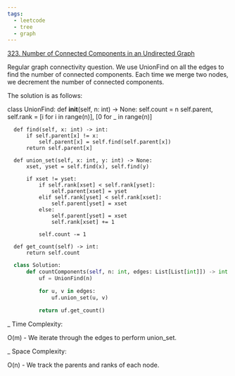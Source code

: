 ```yaml
---
tags:
  - leetcode
  - tree
  - graph
---
```


<a href="https://leetcode.com/problems/number-of-connected-components-in-an-undirected-graph/">
323. Number of Connected Components in an Undirected Graph</a>

Regular graph connectivity question. We use UnionFind on all the edges to find
the number of connected components. Each time we merge two nodes, we decrement
the number of connected components.

The solution is as follows:

class UnionFind: def **init**(self, n: int) -> None: self.count = n self.parent,
self.rank = [i for i in range(n)], [0 for _ in range(n)]

      def find(self, x: int) -> int:
          if self.parent[x] != x:
              self.parent[x] = self.find(self.parent[x])
          return self.parent[x]

      def union_set(self, x: int, y: int) -> None:
          xset, yset = self.find(x), self.find(y)

          if xset != yset:
              if self.rank[xset] < self.rank[yset]:
                  self.parent[xset] = yset
              elif self.rank[yset] < self.rank[xset]:
                  self.parent[yset] = xset
              else:
                  self.parent[yset] = xset
                  self.rank[xset] += 1

              self.count -= 1

      def get_count(self) -> int:
          return self.count

```python
  class Solution:
      def countComponents(self, n: int, edges: List[List[int]]) -> int:
          uf = UnionFind(n)

          for u, v in edges:
              uf.union_set(u, v)

          return uf.get_count()
```

\_ Time Complexity:

O(m) - We iterate through the edges to perform union_set.

\_ Space Complexity:

O(n) - We track the parents and ranks of each node.
